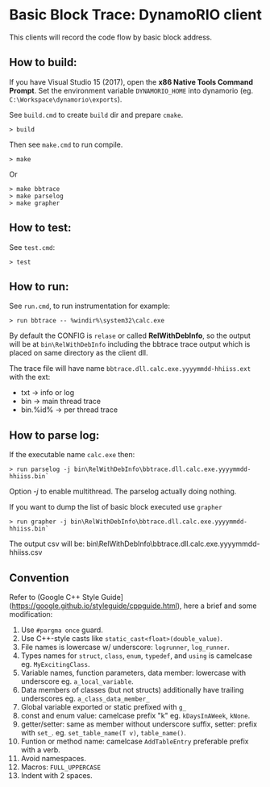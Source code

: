 # Basic Block Trace: DynamoRIO client #

This clients will record the code flow by basic block address.

## How to build:

If you have Visual Studio 15 (2017), open the **x86 Native Tools Command Prompt**.
Set the environment variable `DYNAMORIO_HOME` into dynamorio
(eg. `C:\Workspace\dynamorio\exports`).

See `build.cmd` to create `build` dir and prepare `cmake`.

```
> build
```

Then see `make.cmd` to run compile.

```
> make
```

Or

```
> make bbtrace
> make parselog
> make grapher
```

## How to test:

See `test.cmd`:

```
> test
```

## How to run:

See `run.cmd`, to run instrumentation for example:

```
> run bbtrace -- %windir%\system32\calc.exe
```

By default the CONFIG is `relase` or called **RelWithDebInfo**, so the output will be at
`bin\RelWithDebInfo` including the bbtrace trace output which is placed on same directory as
the client dll.

The trace file will have name `bbtrace.dll.calc.exe.yyyymmdd-hhiiss.ext` with the ext:
* txt -> info or log
* bin -> main thread trace
* bin.%id% -> per thread trace

## How to parse log:

If the executable name `calc.exe` then:

```
> run parselog -j bin\RelWithDebInfo\bbtrace.dll.calc.exe.yyyymmdd-hhiiss.bin`
```

Option *-j* to enable multithread. The parselog actually doing nothing.

If you want to dump the list of basic block executed use `grapher`

```
> run grapher -j bin\RelWithDebInfo\bbtrace.dll.calc.exe.yyyymmdd-hhiiss.bin`
```

The output csv will be: bin\RelWithDebInfo\bbtrace.dll.calc.exe.yyyymmdd-hhiiss.csv

## Convention

Refer to (Google C++ Style Guide](https://google.github.io/styleguide/cppguide.html), here a brief and some modification:

1. Use `#pargma once` guard.
2. Use C++-style casts like `static_cast<float>(double_value)`.
3. File names is lowercase w/ underscore: `logrunner`, `log_runner`.
4. Types names for `struct`, `class`, `enum`, `typedef`, and `using` is camelcase eg. `MyExcitingClass`.
5. Variable names, function parameters, data member: lowercase with underscore eg. `a_local_variable`.
6. Data members of classes (but not structs) additionally have trailing underscores eg. `a_class_data_member_`
7. Global variable exported or static prefixed with `g_`
8. const and enum value: camelcase prefix "k" eg. `kDaysInAWeek`, `kNone`.
9. getter/setter: same as member without underscore suffix, setter: prefix with `set_`. eg. `set_table_name(T v)`, `table_name()`.
10. Funtion or method name: camelcase `AddTableEntry` preferable prefix with a verb.
11. Avoid namespaces.
12. Macros: `FULL_UPPERCASE`
13. Indent with 2 spaces.
